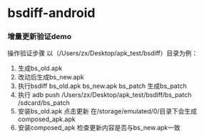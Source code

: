# bsdiff-android

### 增量更新验证demo

操作验证步骤 以（/Users/zx/Desktop/apk_test/bsdiff）目录为例：
1. 生成bs_old.apk
2. 改动后生成bs_new.apk
3. 执行bsdiff bs_old.apk bs_new.apk bs_patch 生成bs_patch
4. 执行 adb push /Users/zx/Desktop/apk_test/bsdiff/bs_patch /sdcard/bs_patch
5. 安装bs_old.apk  点击更新  在/storage/emulated/0/目录下会生成composed_apk.apk
6. 安装composed_apk 检查更新内容是否与bs_new.apk一致
